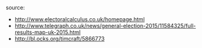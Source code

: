 


source:

* http://www.electoralcalculus.co.uk/homepage.html
* http://www.telegraph.co.uk/news/general-election-2015/11584325/full-results-map-uk-2015.html
* http://bl.ocks.org/timcraft/5866773
